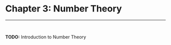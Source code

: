 <title>3.0: Introduction – Number Theory</title>

# Chapter 3: Number Theory
---

<br>

**TODO:** Introduction to Number Theory